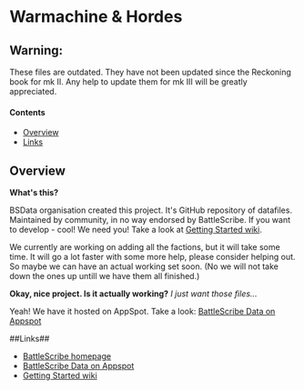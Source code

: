 Warmachine & Hordes
===================

## Warning:
These files are outdated. They have not been updated since the Reckoning book for mk II. Any help to update them for mk III will be greatly appreciated.

#### Contents

* [Overview][]
* [Links][]


[Overview]: #overview
[Links]: #links


## Overview

__What's this?__

BSData organisation created this project. It's GitHub repository of datafiles. Maintained by community, in no way endorsed by BattleScribe. If you want to develop - cool! We need you! Take a look at [Getting Started wiki][].

We currently are working on adding all the factions, but it will take some time. It will go a lot faster with some more help, please consider helping out. So maybe we can have an actual working set soon. (No we will not take down the ones up untill we have them all finished.)

__Okay, nice project. Is it actually working?__ _I just want those files..._

Yeah! We have it hosted on AppSpot. Take a look: [BattleScribe Data on Appspot][]


##Links##

* [BattleScribe homepage][]
* [BattleScribe Data on Appspot][]
* [Getting Started wiki][]


[BattleScribe homepage]: http://www.battlescribe.net/
[BattleScribe Data on Appspot]: http://battlescribedata.appspot.com/#/repos
[Getting Started wiki]: https://github.com/BSData/bsdata/wiki/Home#getting-started

